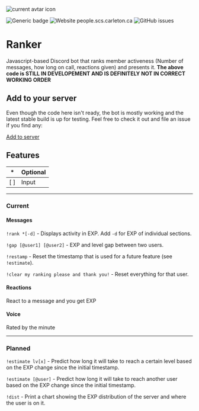 ![current avtar icon](https://cdn.discordapp.com/avatars/705577985020788747/e29103045b6e0ab4f7502859c4998a17.webp)

![Generic badge](https://img.shields.io/badge/Project%20Started-February%2024th%202020-orange)
![Website people.scs.carleton.ca](https://img.shields.io/website-up-down-green-red/http/people.scs.carleton.ca)
![GitHub issues](https://img.shields.io/github/issues/Videowelder/Ranker)

# Ranker

Javascript-based Discord bot that ranks member activeness (Number of messages, how long on call, reactions given) and presents it.
**The above code is STILL IN DEVELOPEMENT AND IS DEFINITELY NOT IN CORRECT WORKING ORDER**

## Add to your server

Even though the code here isn't ready, the bot is mostly working and the latest stable build is up for testing. Feel free to check it out and file an issue if you find any:

[Add to server](https://discord.com/api/oauth2/authorize?client_id=705577985020788747&permissions=0&scope=bot)

## Features

| * | Optional |
| ----------- | ----------- |
| [  ] | Input |

---

### Current

#### Messages

``!rank *[-d]`` - Displays activity in EXP. Add ``-d`` for EXP of individual sections.

``!gap [@user1] [@user2]`` - EXP and level gap between two users.

``!restamp`` - Reset the timestamp that is used for a future feature (see ``!estimate``).

``!clear my ranking please and thank you!`` - Reset everything for that user.

#### Reactions

React to a message and you get EXP

#### Voice

Rated by the minute

---

### Planned

``!estimate lv[x]`` - Predict how long it will take to reach a certain level based on the EXP change since the initial timestamp.

``!estimate [@user]`` - Predict how long it will take to reach another user based on the EXP change since the initial timestamp.

``!dist`` - Print a chart showing the EXP distribution of the server and where the user is on it.
